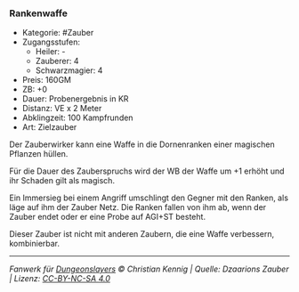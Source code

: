 ### Rankenwaffe

- Kategorie: #Zauber
- Zugangsstufen:
  - Heiler: -
  - Zauberer: 4
  - Schwarzmagier: 4
- Preis: 160GM
- ZB: +0
- Dauer: Probenergebnis in KR
- Distanz: VE x 2 Meter
- Abklingzeit: 100 Kampfrunden
- Art: Zielzauber



Der Zauberwirker kann eine Waffe in die Dornenranken einer magischen Pflanzen hüllen.

Für die Dauer des Zauberspruchs wird der WB der Waffe um +1 erhöht und ihr Schaden gilt als magisch.

Ein Immersieg bei einem Angriff umschlingt den Gegner mit den Ranken, als läge auf ihm der Zauber Netz. Die Ranken fallen von ihm ab, wenn der Zauber endet oder er eine Probe auf AGI+ST besteht.

Dieser Zauber ist nicht mit anderen Zaubern, die eine Waffe verbessern, kombinierbar.

---

_Fanwerk für [Dungeonslayers](https://www.dungeonslayers.net/) © Christian Kennig | Quelle: Dzaarions Zauber | Lizenz: [CC-BY-NC-SA 4.0](https://creativecommons.org/licenses/by-nc-sa/4.0/deed.de)_
